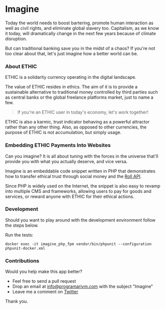 # Imagine

Today the world needs to boost bartering, promote human interaction as well as civil rights, and eliminate global slavery too. Capitalism, as we know it today, will dramatically change in the next few years because of climate disruption.

But can traditional banking save you in the midst of a chaos? If you're not too clear about that, let's just imagine how a better world can be.

### About ETHIC

ETHIC is a solidarity currency operating in the digital landscape.

The value of ETHIC resides in ethics. The aim of it is to provide a sustainable alternative to traditional money controlled by third parties such as central banks or the global freelance platforms market, just to name a few.

> If you're an ETHIC user in today's economy, let's work together!

ETHIC is also a karmic, trust indicator behaving as a powerful attractor rather than any other thing. Also, as opposed to other currencies, the purpose of ETHIC is not accumulation, but simply usage.

### Embedding ETHIC Payments Into Websites

Can you imagine? It is all about tuning with the forces in the universe that'll provide you with what you actually deserve, and vice versa.

Imagine is an embeddable code snippet written in PHP that demonstrates how to transfer ethical trust through social money and the [Roll API](https://docs.tryroll.com/).

Since PHP is widely used on the Internet, the snippet is also easy to revamp into multiple CMS and frameworks, allowing users to pay for goods and services, or reward anyone with ETHIC for their ethical actions.

### Development

Should you want to play around with the development environment follow the steps below.

Run the tests:

	docker exec -it imagine_php_fpm vendor/bin/phpunit --configuration phpunit-docker.xml

### Contributions

Would you help make this app better?

- Feel free to send a pull request
- Drop an email at info@programarivm.com with the subject "Imagine"
- Leave me a comment on [Twitter](https://twitter.com/programarivm)

Thank you.
